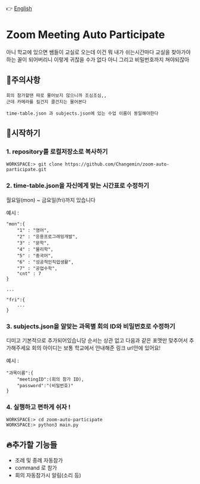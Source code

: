 👉 [English](README_en.md) 

# Zoom Meeting Auto Participate
아니 학교에 있으면 쌤들이 교실로 오는데 이건 뭐 내가 쉬는시간마다 교실을 찾아가야하는 꼴이 되어버리니 이렇게 귀찮을 수가 없다 아니 그리고 비밀번호까지 쳐야되잖아

## 🚨주의사항
    회의 참가할땐 따로 물어보지 않으니까 조심조심,,
    근데 카메라를 킬건지 클건지는 물어본다

    time-table.json 과 subjects.json에 있는 수업 이름이 동일해야한다

## 🌴시작하기

### 1. repository를 로컬저장소로 복사하기
    WORKSPACE:> git clone https://github.com/Changemin/zoom-auto-participate.git
 
### 2. time-table.json을 자신에게 맞는 시간표로 수정하기
월요일(mon) ~ 금요일(fri)까지 있습니다

예시 :
```
"mon":{
    "1" : "영어",
    "2" : "응용프로그래밍개발",
    "3" : "문학",
    "4" : "물리학",
    "5" : "중국어",
    "6" : "성공적인직업생활",
    "7" : "공업수학",
    "cnt" : 7
}

...

"fri":{
    ...
}
```

### 3. subjects.json을 알맞는 과목별 회의 ID와 비밀번호로 수정하기
디미고 기본적으로 추가되어있습니당
순서는 상관 없고 다음과 같은 포맷만 맞추어서 추가해주세요
회의 아이디는 보통 학교에서 안내해준 링크 url안에 있어요!

예시 : 
```
"과목이름":{
    "meetingID":(회의 참가 ID),
    "password":"(비밀번호)"
}
```
### 4. 실행하고 편하게 쉬자 !
    WORKSPACE:> cd zoom-auto-participate
    WORKSPACE:> python3 main.py

## 🔥추가할 기능들

* 조례 및 종례 자동참가
* command 로 참가
* 회의 자동참가시 알림(소리 등)

    
    
